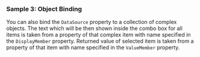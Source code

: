 ﻿### Sample 3: Object Binding

You can also bind the `DataSource` property to a collection of complex objects. 
The text which will be then shown inside the combo box for all items is taken from a property 
of that complex item with name specified in the `DisplayMember` property. 
Returned value of selected item is taken from a property of that item with name specified in the `ValueMember` property.
